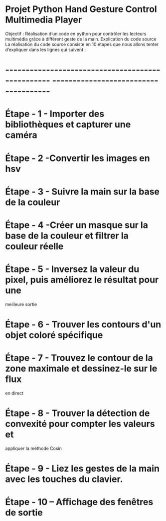 # Projet Python Hand Gesture Control Multimedia Player
Objectif : Réalisation d’un code en python pour contrôler les lecteurs 
multimédia grâce à diffèrent geste de la main.
Explication du code source
La réalisation du code source consiste en 10 étapes que nous allons tenter 
d’expliquer dans les lignes qui suivent :
# ------------------------------------------------- -------------------------------------
# Étape - 1 - Importer des bibliothèques et capturer une caméra
# Étape - 2 -Convertir les images en hsv
# Étape - 3 - Suivre la main sur la base de la couleur
# Étape - 4 -Créer un masque sur la base de la couleur et filtrer la couleur réelle
# Étape - 5 - Inversez la valeur du pixel, puis améliorez le résultat pour une 
meilleure sortie
# Étape - 6 - Trouver les contours d'un objet coloré spécifique
# Étape - 7 - Trouvez le contour de la zone maximale et dessinez-le sur le flux 
en direct
# Étape - 8 - Trouver la détection de convexité pour compter les valeurs et 
appliquer la méthode Cosin
# Étape - 9 - Liez les gestes de la main avec les touches du clavier.
# Étape - 10 – Affichage des fenêtres de sortie

